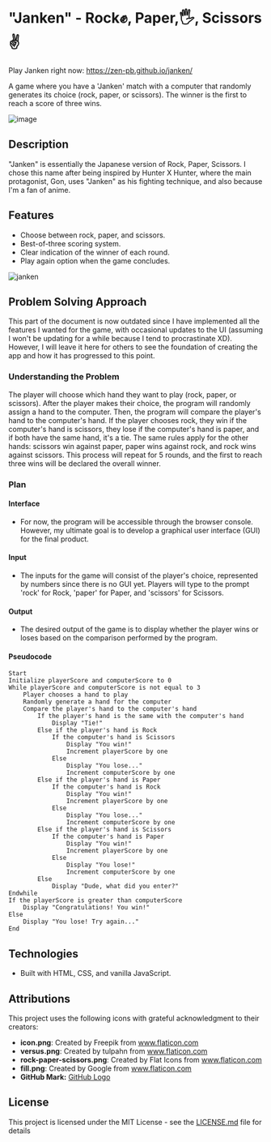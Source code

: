 # "Janken" - Rock✊, Paper,🖐️, Scissors✌️

Play Janken right now: https://zen-pb.github.io/janken/

A game where you have a 'Janken' match with a computer that randomly generates its choice (rock, paper, or scissors). The winner is the first to reach a score of three wins.

![image](https://github.com/zen-pb/janken/assets/111935236/7348329d-f46f-49c3-8f58-19a29dff2f35)

## Description

"Janken" is essentially the Japanese version of Rock, Paper, Scissors. I chose this name after being inspired by Hunter X Hunter, where the main protagonist, Gon, uses "Janken" as his fighting technique, and also because I'm a fan of anime.

## Features
- Choose between rock, paper, and scissors.
- Best-of-three scoring system.
- Clear indication of the winner of each round.
- Play again option when the game concludes.

![janken](https://github.com/zen-pb/janken/assets/111935236/297926a1-1981-4894-be1d-f1189fd8ca41)

## Problem Solving Approach

This part of the document is now outdated since I have implemented all the features I wanted for the game, with occasional updates to the UI (assuming I won't be updating for a while because I tend to procrastinate XD). However, I will leave it here for others to see the foundation of creating the app and how it has progressed to this point.

### Understanding the Problem

The player will choose which hand they want to play (rock, paper, or scissors). After the player makes their choice, the program will randomly assign a hand to the computer. Then, the program will compare the player's hand to the computer's hand. If the player chooses rock, they win if the computer's hand is scissors, they lose if the computer's hand is paper, and if both have the same hand, it's a tie. The same rules apply for the other hands: scissors win against paper, paper wins against rock, and rock wins against scissors. This process will repeat for 5 rounds, and the first to reach three wins will be declared the overall winner.

### Plan

#### Interface

- For now, the program will be accessible through the browser console. However, my ultimate goal is to develop a graphical user interface (GUI) for the final product.

#### Input

- The inputs for the game will consist of the player's choice, represented by numbers since there is no GUI yet. Players will type to the prompt 'rock' for Rock, 'paper' for Paper, and 'scissors' for Scissors.

#### Output

- The desired output of the game is to display whether the player wins or loses based on the comparison performed by the program.

#### Pseudocode

```
Start
Initialize playerScore and computerScore to 0
While playerScore and computerScore is not equal to 3
    Player chooses a hand to play
    Randomly generate a hand for the computer
    Compare the player's hand to the computer's hand
        If the player's hand is the same with the computer's hand
            Display "Tie!"
        Else if the player's hand is Rock
            If the computer's hand is Scissors
                Display "You win!"
                Increment playerScore by one
            Else
                Display "You lose..."
                Increment computerScore by one
        Else if the player's hand is Paper
            If the computer's hand is Rock
                Display "You win!"
                Increment playerScore by one
            Else
                Display "You lose..."
                Increment computerScore by one
        Else if the player's hand is Scissors
            If the computer's hand is Paper
                Display "You win!"
                Increment playerScore by one
            Else
                Display "You lose!"
                Increment computerScore by one
        Else
            Display "Dude, what did you enter?"
Endwhile
If the playerScore is greater than computerScore
    Display "Congratulations! You win!"
Else
    Display "You lose! Try again..."
End
```
## Technologies
- Built with HTML, CSS, and vanilla JavaScript.

## Attributions

This project uses the following icons with grateful acknowledgment to their creators:

- **icon.png**: Created by Freepik from www.flaticon.com
- **versus.png**: Created by tulpahn from www.flaticon.com
- **rock-paper-scissors.png**: Created by Flat Icons from www.flaticon.com
- **fill.png**: Created by Google from www.flaticon.com
- **GitHub Mark:** [GitHub Logo](https://github.com/logos)

## License
This project is licensed under the MIT License - see the [LICENSE.md](LICENSE.md) file for details